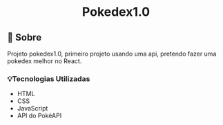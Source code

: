  <h1 align="center"> Pokedex1.0 </h1>
 
## 📕 Sobre 
  Projeto pokedex1.0, primeiro projeto usando uma api, pretendo fazer uma pokedex melhor no React. 
  
  ### 💡Tecnologias Utilizadas
- HTML
- CSS
- JavaScript
- API do PokéAPI
